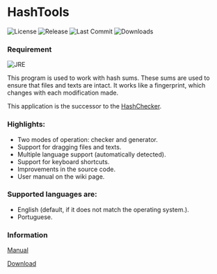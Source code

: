 # HashTools

![License](https://img.shields.io/github/license/AdrianoSiqueira/HashTools)
![Release](https://img.shields.io/github/v/release/AdrianoSiqueira/HashTools)
![Last Commit](https://img.shields.io/github/last-commit/AdrianoSiqueira/HashTools)
![Downloads](https://img.shields.io/github/downloads/AdrianoSiqueira/HashTools)

### Requirement

![JRE](https://img.shields.io/badge/JRE-%5E8.0.0-orange)

This program is used to work with hash sums. These sums are used to ensure that
files and texts are intact. It works like a fingerprint, which changes with
each modification made.

This application is the successor to the [HashChecker](https://github.com/AdrianoSiqueira/HashChecker).

### Highlights:
- Two modes of operation: checker and generator.
- Support for dragging files and texts.
- Multiple language support (automatically detected).
- Support for keyboard shortcuts.
- Improvements in the source code.
- User manual on the wiki page.

### Supported languages are:
- English (default, if it does not match the operating system.).
- Portuguese.

### Information

[Manual](https://github.com/AdrianoSiqueira/HashTools/wiki)

[Download](https://github.com/AdrianoSiqueira/HashTools/releases)